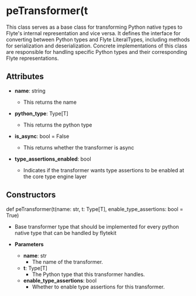 # peTransformer(t

This class serves as a base class for transforming Python native types to Flyte&#x27;s internal representation and vice versa. It defines the interface for converting between Python types and Flyte LiteralTypes, including methods for serialization and deserialization. Concrete implementations of this class are responsible for handling specific Python types and their corresponding Flyte representations.

## Attributes

- **name**: string
  - This returns the name

- **python_type**: Type[T]
  - This returns the python type

- **is_async**: bool = False
  - This returns whether the transformer is async

- **type_assertions_enabled**: bool
  - Indicates if the transformer wants type assertions to be enabled at the core type engine layer

## Constructors
def peTransformer(t(name: str, t: Type[T], enable_type_assertions: bool = True)
-  Base transformer type that should be implemented for every python native type that can be handled by flytekit
- **Parameters**

  - **name**: str
    - The name of the transformer.
  - **t**: Type[T]
    - The Python type that this transformer handles.
  - **enable_type_assertions**: bool
    - Whether to enable type assertions for this transformer.



